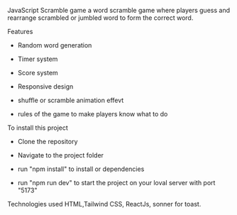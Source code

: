 JavaScript Scramble game
a word scramble game where players guess and rearrange scrambled or
jumbled word to form the correct word.

Features
 * Random word generation

 * Timer system

 * Score system

 * Responsive design

 * shuffle or scramble animation effevt

 * rules of the game to make players know what to do


To install this project

* Clone the repository

* Navigate to the project folder

* run "npm install" to install or dependencies

* run "npm run dev" to start the project on your loval server with port "5173"

Technologies used
HTML,Tailwind CSS, ReactJs, sonner for toast.
